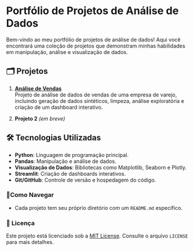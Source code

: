 # Portfólio de Projetos de Análise de Dados

Bem-vindo ao meu portfólio de projetos de análise de dados! Aqui você encontrará uma coleção de projetos que demonstram minhas habilidades em manipulação, análise e visualização de dados.

## 🗂️ Projetos

1. **[Análise de Vendas](analise-vendas/README.md)**  
   Projeto de análise de dados de vendas de uma empresa de varejo, incluindo geração de dados sintéticos, limpeza, análise exploratória e criação de um dashboard interativo.

2. **Projeto 2** *(em breve)* 

## 🛠️ Tecnologias Utilizadas

- **Python**: Linguagem de programação principal.
- **Pandas**: Manipulação e análise de dados.
- **Visualização de Dados**: Bibliotecas como Matplotlib, Seaborn e Plotly.
- **Streamlit**: Criação de dashboards interativos.
- **Git/GitHub**: Controle de versão e hospedagem do código.

### 📌Como Navegar 

- Cada projeto tem seu próprio diretório com um `README.md` específico.

### 📜 Licença

Este projeto está licenciado sob a [MIT License](LICENSE). Consulte o arquivo `LICENSE` para mais detalhes.
